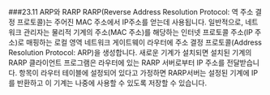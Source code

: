 ###23.11 ARP와 RARP
RARP(Reverse Address Resolution Protocol: 역 주소 결정 프로토콜)는 주어진 MAC 주소에서 IP주소를 얻는데 사용됩니다. 일반적으로, 네트워크 관리자는 물리적 기계의 주소(MAC 주소)를 해당하는 인터넷 프로토콜 주소(IP 주소)로 매핑하는 로컬 영역 네트워크 게이트웨이 라우터에 주소 결정 프로토콜(Address Resolution Protocol: ARP)을 생성합니다. 새로운 기계가 설치되면 설치된 기계의 RARP 클라이언트 프로그램은 라우터에 있는 RARP 서버로부터 IP 주소를 전달받습니다. 항목이 라우터 테이블에 설정되어 있다고 가정하면 RARP서버는 설정된 기계에 IP를 반환하고 이 기계는 나중에 사용할 수 있도록 저장할 수 있습니다.